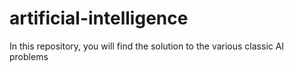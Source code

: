 # artificial-intelligence
In this repository, you will find the solution to the various classic AI problems
